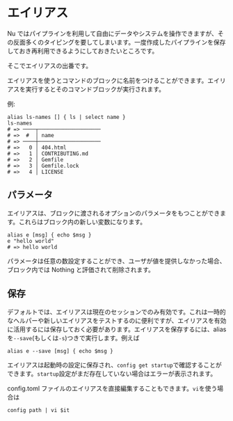# エイリアス

Nu ではパイプラインを利用して自由にデータやシステムを操作できますが、その反面多くのタイピングを要してしまいます。一度作成したパイプラインを保存しておき再利用できるようにしておきたいところです。

そこでエイリアスの出番です。

エイリアスを使うとコマンドのブロックに名前をつけることができます。エイリアスを実行するとそのコマンドブロックが実行されます。

例:

```
alias ls-names [] { ls | select name }
ls-names
# => ────┬────────────────────
# =>  #  │ name
# => ────┼────────────────────
# =>   0 │ 404.html
# =>   1 │ CONTRIBUTING.md
# =>   2 │ Gemfile
# =>   3 │ Gemfile.lock
# =>   4 │ LICENSE
```

## パラメータ

エイリアスは、ブロックに渡されるオプションのパラメータをもつことができます。これらはブロック内の新しい変数になります。

```
alias e [msg] { echo $msg }
e "hello world"
# => hello world
```

パラメータは任意の数設定することができ、ユーザが値を提供しなかった場合、ブロック内では Nothing と評価されて削除されます。

## 保存

デフォルトでは、エイリアスは現在のセッションでのみ有効です。これは一時的なヘルパーや新しいエイリアスをテストするのに便利ですが、エイリアスを有効に活用するには保存しておく必要があります。エイリアスを保存するには、alias を`--save`(もしくは`-s`)つきで実行します。例えば

```
alias e --save [msg] { echo $msg }
```

エイリアスは起動時の設定に保存され、`config get startup`で確認することができます。`startup`設定がまだ存在していない場合はエラーが表示されます。

config.toml ファイルのエイリアスを直接編集することもできます。`vi`を使う場合は

```
config path | vi $it
```
